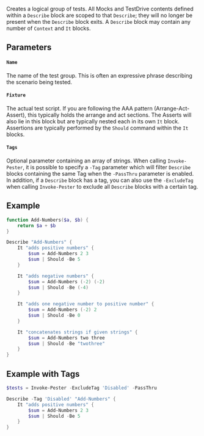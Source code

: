 Creates a logical group of tests.  All Mocks and TestDrive contents defined within a `Describe` block are scoped to that `Describe`; they will no longer be present when the `Describe` block exits.  A `Describe`
block may contain any number of `Context` and `It` blocks.

## Parameters

#### `Name`

The name of the test group. This is often an expressive phrase describing the scenario being tested.

#### `Fixture`

The actual test script. If you are following the AAA pattern (Arrange-Act-Assert), this typically holds the arrange and act sections. The Asserts will also lie in this block but are typically nested each in its own `It` block.  Assertions are typically performed by the `Should` command within the `It` blocks.

#### `Tags`

Optional parameter containing an array of strings.  When calling `Invoke-Pester`, it is possible to specify a `-Tag` parameter which will filter  `Describe` blocks containing the same Tag when the `-PassThru` parameter is enabled. In addition, if a `Describe` block has a tag, you can also use the `-ExcludeTag` when calling `Invoke-Pester` to exclude all `Describe` blocks with a certain tag.

## Example

```powershell
function Add-Numbers($a, $b) {
    return $a + $b
}

Describe "Add-Numbers" {
    It "adds positive numbers" {
        $sum = Add-Numbers 2 3
        $sum | Should -Be 5
    }

    It "adds negative numbers" {
        $sum = Add-Numbers (-2) (-2)
        $sum | Should -Be (-4)
    }

    It "adds one negative number to positive number" {
        $sum = Add-Numbers (-2) 2
        $sum | Should -Be 0
    }

    It "concatenates strings if given strings" {
        $sum = Add-Numbers two three
        $sum | Should -Be "twothree"
    }
}
```

## Example with Tags

```powershell
$tests = Invoke-Pester -ExcludeTag 'Disabled' -PassThru

Describe -Tag 'Disabled' "Add-Numbers" {
    It "adds positive numbers" {
        $sum = Add-Numbers 2 3
        $sum | Should -Be 5
    }
}
```
